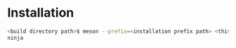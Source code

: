 # Installation
```bash
<build directory path>$ meson --prefix=<installation prefix path> <this meson project path>
ninja
```
